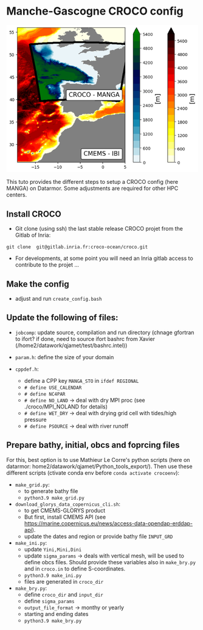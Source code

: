 # Manche-Gascogne CROCO config

![Alt text](https://github.com/quentinjamet/Tuto/blob/main/Figure/comp_domain_MANGA_CMEMS-IBI.png "a title")

This tuto provides the different steps to setup a CROCO config (here MANGA) on Datarmor. Some adjustments are required for other HPC centers.

## Install CROCO

  * Git clone (using ssh) the last stable release CROCO projet from the Gitlab of Inria: 
  ```
  git clone  git@gitlab.inria.fr:croco-ocean/croco.git
  ```

  * For developments, at some point you will need an Inria gitlab access to contribute to the projet ...  

## Make the config
  * adjust and run ```create_config.bash```

## Update the following of files:
  * ```jobcomp```: update source, compilation and run directory (chnage gfortran to ifort? if done, need to source ifort bashrc from Xavier (/home2/datawork/qjamet/test/bashrc.intel))
  * ```param.h```: define the size of your domain 

  * ```cppdef.h```: 
	* define a CPP key ```MANGA_STO``` in ```ifdef REGIONAL```
	* ```# define USE_CALENDAR```
	* ```# define NC4PAR```
	* ```# define NO_LAND``` -> deal with dry MPI proc (see ./croco/MPI_NOLAND for details)
	* ```# define WET_DRY``` -> deal with drying grid cell with tides/high pressure
	* ```# define PSOURCE``` -> deal with river runoff 

## Prepare bathy, initial, obcs and foprcing files 
For this, best option is to use Mathieur Le Corre's python scripts (here on datarmor: home2/datawork/qjamet/Python_tools_export/). Then use these different scripts (ctivate conda env before ```conda activate crocoenv```):

  * ```make_grid.py```: 
	* to generate bathy file
	* ```python3.9 make_grid.py```
  * ```download_glorys_data_copernicus_cli.sh```: 
	* to get CMEMS-GLORYS product
	* But first, install CMEMS API (see https://marine.copernicus.eu/news/access-data-opendap-erddap-api).
	* update the dates and region or provide bathy file ```INPUT_GRD```
  * ```make_ini.py```:
	* update ```Yini,Mini,Dini```
	* update ```sigma_params``` -> deals with vertical mesh, will be used to define obcs files. Should provide these variables also in ```make_bry.py``` and in ```croco.in``` to define S-coordinates.
	* ```python3.9 make_ini.py```
	* files are generated in ```croco_dir```
  * ```make_bry.py```:
	* define ```croco_dir``` and ```input_dir```
	* define ```sigma_params```
	* ```output_file_format``` -> monthy or yearly
	* starting and ending dates
	* ```python3.9 make_bry.py```
